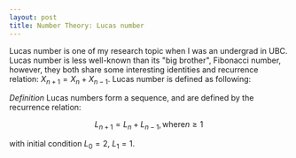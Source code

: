 ```yaml
---
layout: post
title: Number Theory: Lucas number
---
```


Lucas number is one of my research topic when I was an undergrad in UBC. Lucas number is less well-known than its "big brother", Fibonacci number, however, they both share some interesting identities and recurrence relation: $X_{n+1} = X_n + X_{n-1}$. Lucas number is defined as following:

*Definition* Lucas numbers form a sequence, and are defined by the recurrence relation:

$$
L_{n+1} = L_n + L_{n-1}, \text{where} n \geq 1
$$

with initial condition $L_0 = 2$, $L_1 = 1$.
